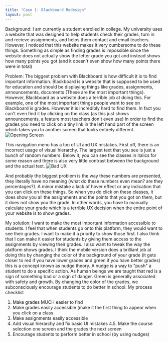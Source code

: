 ```yaml
---
title: "Case 1: Blackboard Redesign"
layout: post
---
```


Background: I am currently a student enrolled in college. My university uses a website that was designed to help students check their grades, turn in and recieve assignments, and helps them contact and email teachers. However, I noticed that this website makes it very cumbersome to do these things. Something as simple as finding grades is impossible since the website does not actually show the letter grade you got and instead shows how many points you got (and it doesn't even show how many points there were in total)


Problem: The biggest problem with Blackboard is how difficult it is to find important information. Blackboard is a website that is supposed to be used for education and should be displaying things like grades, assignments, announcements, documents (These are the most important things). However, Blackboard as a website does a terrible job at doing this. For example, one of the most important things
people want to see on Blackboard is grades. However it is incredibly hard to find them. In fact you can't even find it by clicking on the class (as this just shows announcements, a feature most teachers don't even use)
In order to find the grades you need to click on a tiny link in the left hand part of the screen which takes you to another screen that looks entirely different. 
![Opening Screen](https://i.ibb.co/BZfD0Yc/CASESTUDY-PHOTO-1.png)

This navigation menu has a ton of UI and UX mistakes. First off, there is an
incorrect usage of visual hierarchy. The largest text that you see is just a bunch of random numbers. Below it, you can see the classes in italics for some reason and there is also very little contrast between the background and the actual text.
![Bad UX](https://i.ibb.co/pvw5Bgx/CASESTUDY-PHOTO-4.png)

And probably the biggest problem is the way these numbers are presented, they literally have no meaning (what do these numbers even mean? are they percentages?). A minor mistake a lack of hover effect or any indication that you can click on these things. So when you do
click on these classes, it does show you all the assignments and the points that you got on them, but it does not show you the grade. In other words, you have to manually calculate your grade which is a terrible UX decision when the entire point of your website
is to show grades.

My solution: I want to make the most important information accessible to students. I feel that when students go onto this platform, they would want to see their grades. I want to make it a priority to show those first. I also think that I can make it easier for
students by giving them access to the assignments by viewing their grades. I also want to tweak the way the platform shows grades. I think the mobile version does a brilliant job at doing this by changing the color of the background of your grade (it gets closer to red if you have lower grades and green if you have better grades)
this is a concept known as nudge theory. A nudge is a way to "push" a student to do a specific action. As human beings we are taught that red is a sign of something bad or a sign of danger. Green is generally associated with safety and growth. By changing the color of the grades, we subconsciously encourage students to do better in school.
My process checklist
1. Make grades MUCH easier to find
2. Make grades easily accessible (make it the first thing to appear when you click on a class
3. Make assignments easily accessible
4. Add visual hierarchy and fix basic UI mistakes
4.5. Make the course selection one screen and the grades the next screen
5. Encourage students to perform better in school (by using nudges)



